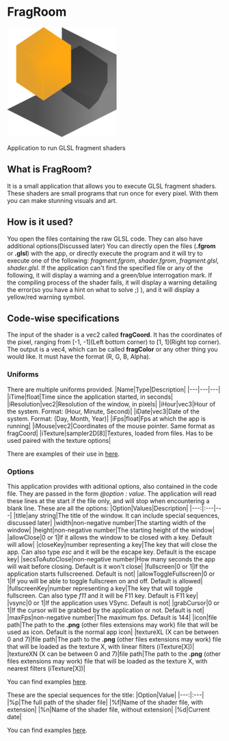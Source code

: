 # FragRoom
![Icon of the application](res/icon.png)

Application to run GLSL fragment shaders

## What is FragRoom?
It is a small application that allows you to execute GLSL fragment shaders. These shaders are small programs that run once for every pixel. With them you can make stunning visuals and art.

## How is it used?
You open the files containing the raw GLSL code. They can also have additional options(Discussed later)
You can directly open the files (**.fgrom** or **.glsl**) with the app, or directly execute the program and it will try to execute one of the following: *fragment.fgrom*, *shader.fgrom*, *fragment.glsl*, *shader.glsl*.
If the application can't find the specified file or any of the following, it will display a warning and a green/blue interrogation mark.
If the compiling process of the shader fails, it will display a warning detailing the error(so you have a hint on what to solve ;) ), and it will display a yellow/red warning symbol.

## Code-wise specifications
The input of the shader is a vec2 called **fragCoord**. It has the coordinates of the pixel, ranging from \[-1, -1\](Left bottom corner) to \[1, 1\](Right top corner).
The output is a vec4, which can be called **fragColor** or any other thing you would like. It must have the format (R, G, B, Alpha).

### Uniforms
There are multiple uniforms provided.
|Name|Type|Description|
|---|---|---|
|iTime|float|Time since the application started, in seconds|
|iResolution|vec2|Resolution of the window, in pixels|
|iHour|vec3|Hour of the system. Format: (Hour, Minute, Second)|
|iDate|vec3|Date of the system. Format: (Day, Month, Year)|
|iFps|float|Fps at which the app is running|
|iMouse|vec2|Coordinates of the mouse pointer. Same format as fragCoord|
|iTexture|sampler2D\[8\]|Textures, loaded from files. Has to be used paired with the texture options|

There are examples of their use in [here](./examples).

### Options
This application provides with aditional options, also contained in the code file. They are passed in the form *@option : value*.
The application will read these lines at the start if the file only, and will stop when encountering a blank line.
These are all the options:
|Option|Values|Description|
|---:|:---|---|
|title|any string|The title of the window. It can include special sequences, discussed later|
|width|non-negative number|The starting width of the window|
|height|non-negative number|The starting height of the window|
|allowClose|0 or 1|If it allows the window to be closed with a key. Default will allow|
|closeKey|number representing a key|The key that will close the app. Can also type *esc* and it will be the escape key. Default is the escape key|
|secsToAutoClose|non-negative number|How many seconds the app will wait before closing. Default is it won't close|
|fullscreen|0 or 1|If the application starts fullscreened. Default is not|
|allowToggleFullscreen|0 or 1|If you will be able to toggle fullscreen on and off. Default is allowed|
|fullscreenKey|number representing a key|The key that will toggle fullscreen. Can also type *f11* and it will be F11 key. Default is F11 key|
|vsync|0 or 1|If the application uses VSync. Default is not|
|grabCursor|0 or 1|If the cursor will be grabbed by the application or not. Default is not|
|maxFps|non-negative number|The maximum fps. Default is 144|
|icon|file path|The path to the **.png** (other files extensions may work) file that will be used as icon. Default is the normal app icon|
|textureXL (X can be between 0 and 7)|file path|The path to the **.png** (other files extensions may work) file that will be loaded as the texture X, with linear filters (iTexture\[X\])|
|textureXN (X can be between 0 and 7)|file path|The path to the **.png** (other files extensions may work) file that will be loaded as the texture X, with nearest filters (iTexture\[X\])|

You can find examples [here](./examples/options).

These are the special sequences for the title:
|Option|Value|
|---:|:---|
|%p|The full path of the shader file|
|%f|Name of the shader file, with extension|
|%n|Name of the shader file, without extension|
|%d|Current date|

You can find examples [here](./examples/title).